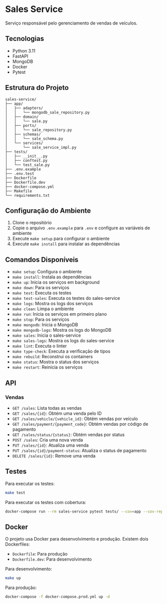# Sales Service

Serviço responsável pelo gerenciamento de vendas de veículos.

## Tecnologias

- Python 3.11
- FastAPI
- MongoDB
- Docker
- Pytest

## Estrutura do Projeto

```
sales-service/
├── app/
│   ├── adapters/
│   │   └── mongodb_sale_repository.py
│   ├── domain/
│   │   └── sale.py
│   ├── ports/
│   │   └── sale_repository.py
│   ├── schemas/
│   │   └── sale_schema.py
│   └── services/
│       └── sale_service_impl.py
├── tests/
│   ├── __init__.py
│   ├── conftest.py
│   └── test_sale.py
├── .env.example
├── .env.test
├── Dockerfile
├── Dockerfile.dev
├── docker-compose.yml
├── Makefile
└── requirements.txt
```

## Configuração do Ambiente

1. Clone o repositório
2. Copie o arquivo `.env.example` para `.env` e configure as variáveis de ambiente
3. Execute `make setup` para configurar o ambiente
4. Execute `make install` para instalar as dependências

## Comandos Disponíveis

- `make setup`: Configura o ambiente
- `make install`: Instala as dependências
- `make up`: Inicia os serviços em background
- `make down`: Para os serviços
- `make test`: Executa os testes
- `make test-sales`: Executa os testes do sales-service
- `make logs`: Mostra os logs dos serviços
- `make clean`: Limpa o ambiente
- `make run`: Inicia os serviços em primeiro plano
- `make stop`: Para os serviços
- `make mongodb`: Inicia o MongoDB
- `make mongodb-logs`: Mostra os logs do MongoDB
- `make sales`: Inicia o sales-service
- `make sales-logs`: Mostra os logs do sales-service
- `make lint`: Executa o linter
- `make type-check`: Executa a verificação de tipos
- `make rebuild`: Reconstrui os containers
- `make status`: Mostra o status dos serviços
- `make restart`: Reinicia os serviços

## API

### Vendas

- `GET /sales`: Lista todas as vendas
- `GET /sales/{id}`: Obtém uma venda pelo ID
- `GET /sales/vehicle/{vehicle_id}`: Obtém vendas por veículo
- `GET /sales/payment/{payment_code}`: Obtém vendas por código de pagamento
- `GET /sales/status/{status}`: Obtém vendas por status
- `POST /sales`: Cria uma nova venda
- `PUT /sales/{id}`: Atualiza uma venda
- `PUT /sales/{id}/payment-status`: Atualiza o status de pagamento
- `DELETE /sales/{id}`: Remove uma venda

## Testes

Para executar os testes:

```bash
make test
```

Para executar os testes com cobertura:

```bash
docker-compose run --rm sales-service pytest tests/ --cov=app --cov-report=term-missing -v
```

## Docker

O projeto usa Docker para desenvolvimento e produção. Existem dois Dockerfiles:

- `Dockerfile`: Para produção
- `Dockerfile.dev`: Para desenvolvimento

Para desenvolvimento:

```bash
make up
```

Para produção:

```bash
docker-compose -f docker-compose.prod.yml up -d
``` 